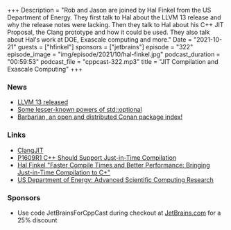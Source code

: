 +++
Description = "Rob and Jason are joined by Hal Finkel from the US Department of Energy. They first talk to Hal about the LLVM 13 release and why the release notes were lacking. Then they talk to Hal about his C++ JIT Proposal, the Clang prototype and how it could be used. They also talk about Hal's work at DOE, Exascale computing and more."
Date = "2021-10-21"
guests = ["hfinkel"]
sponsors = ["jetbrains"]
episode = "322"
episode_image = "img/episode/2021/10/hal-finkel.jpg"
podcast_duration = "00:59:53"
podcast_file = "cppcast-322.mp3"
title = "JIT Compilation and Exascale Computing"
+++

### News ###

 - [LLVM 13 released](https://lists.llvm.org/pipermail/llvm-announce/2021-October/000095.html)
 - [Some lesser-known powers of std::optional](https://devblogs.microsoft.com/oldnewthing/20211004-00/?p=105754)
 - [Barbarian, an open and distributed Conan package index!](https://www.reddit.com/r/cpp/comments/q5yeo6/barbarian_an_open_and_distributed_conan_package/)

### Links ###

 - [ClangJIT](https://github.com/hfinkel/llvm-project-cxxjit)
 - [P1609R1 C++ Should Support Just-in-Time Compilation](http://www.open-std.org/jtc1/sc22/wg21/docs/papers/2019/p1609r1.html)
 - [Hal Finkel "Faster Compile Times and Better Performance: Bringing Just-in-Time Compilation to C+"](https://www.youtube.com/watch?v=6dv9vdGIaWs)
 - [US Department of Energy: Advanced Scientific Computing Research](https://science.osti.gov/ascrI)

### Sponsors ###

- Use code JetBrainsForCppCast during checkout at [JetBrains.com](https://jb.gg/cppcast) for a 25% discount
